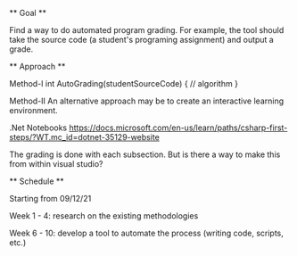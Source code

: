 ** Goal **

Find a way to do automated program grading.
For example, the tool should take the source code (a student's programing assignment) and output a grade.

** Approach **

Method-I
int AutoGrading(studentSourceCode)
{
 // algorithm
}

Method-II
An alternative approach may be to create an interactive learning environment.

.Net Notebooks
https://docs.microsoft.com/en-us/learn/paths/csharp-first-steps/?WT.mc_id=dotnet-35129-website


The grading is done with each subsection.
But is there a way to make this from within visual studio?




** Schedule **

Starting from 09/12/21

Week 1 - 4: research on the existing methodologies

Week 6 - 10: develop a tool to automate the process (writing code, scripts, etc.)
